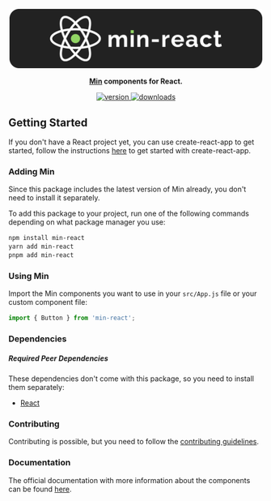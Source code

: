 <p align="center">
  <img src="./assets/banner.png" alt="min-react" width="500" />
</p>

<p align="center">
  <b><a href="http://mincss.com/">Min</a> components for React.</b>
</p>

<p align="center">
  <a href="https://www.npmjs.com/package/min-react">
    <img src="https://img.shields.io/npm/v/min-react.svg" alt="version" />
  </a>
  <a href="https://npmjs.org/package/min-react">
    <img src="https://img.shields.io/npm/dm/min-react.svg" alt="downloads" />
  </a>
</p>

## Getting Started

If you don't have a React project yet, you can use create-react-app to get started, follow the instructions [here](https://create-react-app.dev/docs/getting-started/) to get started with create-react-app.

### Adding Min

Since this package includes the latest version of Min already, you don't need to install it separately.

To add this package to your project, run one of the following commands depending on what package manager you use:

```sh
npm install min-react
yarn add min-react
pnpm add min-react
```

### Using Min

Import the Min components you want to use in your `src/App.js` file or your custom component file:

```js
import { Button } from 'min-react';
```

### Dependencies

##### Required Peer Dependencies

These dependencies don't come with this package, so you need to install them separately:

* [React](https://reactjs.org/)

### Contributing

Contributing is possible, but you need to follow the [contributing guidelines](https://github.com/Iliannnn/min-react/blob/main/CONTRIBUTING.md).

### Documentation

The official documentation with more information about the components can be found [here](https://iliannnn.github.io/min-react/).
